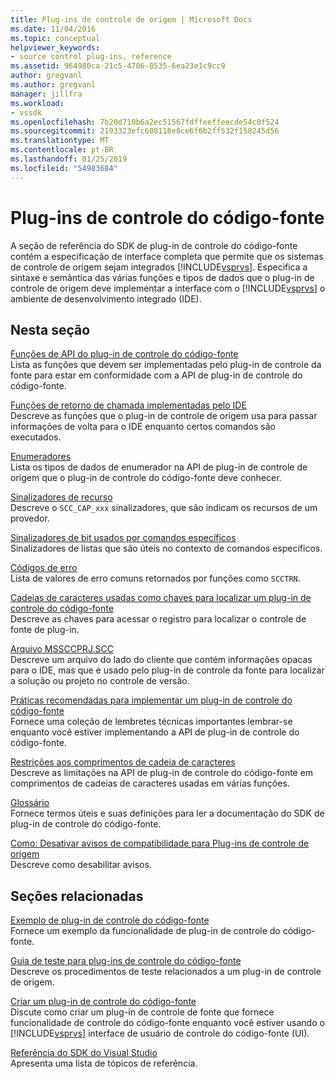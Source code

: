 ```yaml
---
title: Plug-ins de controle de origem | Microsoft Docs
ms.date: 11/04/2016
ms.topic: conceptual
helpviewer_keywords:
- source control plug-ins, reference
ms.assetid: 964980ca-21c5-4706-8535-6ea23e1c9cc9
author: gregvanl
ms.author: gregvanl
manager: jillfra
ms.workload:
- vssdk
ms.openlocfilehash: 7b20d710b6a2ec51567fdffeeffeecde54c0f524
ms.sourcegitcommit: 2193323efc608118e0ce6f6b2ff532f158245d56
ms.translationtype: MT
ms.contentlocale: pt-BR
ms.lasthandoff: 01/25/2019
ms.locfileid: "54983684"
---
```

# <a name="source-control-plug-ins"></a>Plug-ins de controle do código-fonte
A seção de referência do SDK de plug-in de controle do código-fonte contém a especificação de interface completa que permite que os sistemas de controle de origem sejam integrados [!INCLUDE[vsprvs](../code-quality/includes/vsprvs_md.md)]. Especifica a sintaxe e semântica das várias funções e tipos de dados que o plug-in de controle de origem deve implementar a interface com o [!INCLUDE[vsprvs](../code-quality/includes/vsprvs_md.md)] o ambiente de desenvolvimento integrado (IDE).  
  
## <a name="in-this-section"></a>Nesta seção  
 [Funções de API do plug-in de controle do código-fonte](../extensibility/source-control-plug-in-api-functions.md)  
 Lista as funções que devem ser implementadas pelo plug-in de controle da fonte para estar em conformidade com a API de plug-in de controle do código-fonte.  
  
 [Funções de retorno de chamada implementadas pelo IDE](../extensibility/callback-functions-implemented-by-the-ide.md)  
 Descreve as funções que o plug-in de controle de origem usa para passar informações de volta para o IDE enquanto certos comandos são executados.  
  
 [Enumeradores](../extensibility/enumerators.md)  
 Lista os tipos de dados de enumerador na API de plug-in de controle de origem que o plug-in de controle do código-fonte deve conhecer.  
  
 [Sinalizadores de recurso](../extensibility/capability-flags.md)  
 Descreve o `SCC_CAP_xxx` sinalizadores, que são indicam os recursos de um provedor.  
  
 [Sinalizadores de bit usados por comandos específicos](../extensibility/bitflags-used-by-specific-commands.md)  
 Sinalizadores de listas que são úteis no contexto de comandos específicos.  
  
 [Códigos de erro](../extensibility/error-codes.md)  
 Lista de valores de erro comuns retornados por funções como `SCCTRN`.  
  
 [Cadeias de caracteres usadas como chaves para localizar um plug-in de controle do código-fonte](../extensibility/strings-used-as-keys-for-finding-a-source-control-plug-in.md)  
 Descreve as chaves para acessar o registro para localizar o controle de fonte de plug-in.  
  
 [Arquivo MSSCCPRJ.SCC](../extensibility/mssccprj-scc-file.md)  
 Descreve um arquivo do lado do cliente que contém informações opacas para o IDE, mas que é usado pelo plug-in de controle da fonte para localizar a solução ou projeto no controle de versão.  
  
 [Práticas recomendadas para implementar um plug-in de controle do código-fonte](../extensibility/best-practices-for-implementing-a-source-control-plug-in.md)  
 Fornece uma coleção de lembretes técnicas importantes lembrar-se enquanto você estiver implementando a API de plug-in de controle do código-fonte.  
  
 [Restrições aos comprimentos de cadeia de caracteres](../extensibility/restrictions-on-string-lengths.md)  
 Descreve as limitações na API de plug-in de controle do código-fonte em comprimentos de cadeias de caracteres usadas em várias funções.  
  
 [Glossário](../extensibility/source-control-plug-in-glossary.md)  
 Fornece termos úteis e suas definições para ler a documentação do SDK de plug-in de controle do código-fonte.  
  
 [Como: Desativar avisos de compatibilidade para Plug-ins de controle de origem](../extensibility/how-to-turn-off-compatibility-warnings-for-source-control-plug-ins.md)  
 Descreve como desabilitar avisos.  
  
## <a name="related-sections"></a>Seções relacionadas  
 [Exemplo de plug-in de controle do código-fonte](https://www.microsoft.com/download/details.aspx?id=55984)  
 Fornece um exemplo da funcionalidade de plug-in de controle do código-fonte.  
  
 [Guia de teste para plug-ins de controle do código-fonte](../extensibility/internals/test-guide-for-source-control-plug-ins.md)  
 Descreve os procedimentos de teste relacionados a um plug-in de controle de origem.  
  
 [Criar um plug-in de controle do código-fonte](../extensibility/internals/creating-a-source-control-plug-in.md)  
 Discute como criar um plug-in de controle de fonte que fornece funcionalidade de controle do código-fonte enquanto você estiver usando o [!INCLUDE[vsprvs](../code-quality/includes/vsprvs_md.md)] interface de usuário de controle do código-fonte (UI).  
  
 [Referência do SDK do Visual Studio](../extensibility/visual-studio-sdk-reference.md)  
 Apresenta uma lista de tópicos de referência.